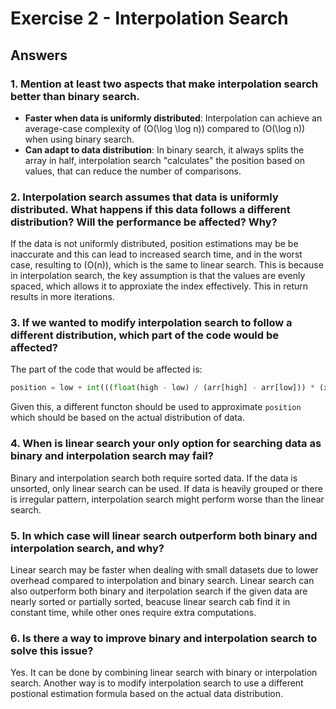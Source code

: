 # Exercise 2 - Interpolation Search

## Answers

### 1. Mention at least two aspects that make interpolation search better than binary search.
- **Faster when data is uniformly distributed**: Interpolation can achieve an average-case complexity of \(O(\log \log n)\) compared to \(O(\log n)\) when using binary search.
- **Can adapt to data distribution**: In binary search, it always splits the array in half, interpolation search "calculates" the position based on values, that can reduce the number of comparisons. 

### 2. Interpolation search assumes that data is uniformly distributed. What happens if this data follows a different distribution? Will the performance be affected? Why? 
If the data is not uniformly distributed, position estimations may be be inaccurate and this can lead to increased search time, and in the worst case, resulting to \(O(n)\), which is the same to linear search. This is because in interpolation search, the key assumption is that the values are evenly spaced, which allows it to approxiate the index effectively. This in return results in more iterations.

### 3. If we wanted to modify interpolation search to follow a different distribution, which part of the code would be affected?
The part of the code that would be affected is: 
  ```python
  position = low + int(((float(high - low) / (arr[high] - arr[low])) * (x - arr[low])))
  ```
Given this, a different functon should be used to approximate `position` which should be based on the actual distribution of data. 

### 4. When is linear search your only option for searching data as binary and interpolation search may fail? 
Binary and interpolation search both require sorted data. If the data is unsorted, only linear search can be used.
If data is heavily grouped or there is irregular pattern, interpolation search might perform worse than the linear search.

### 5. In which case will linear search outperform both binary and interpolation search, and why? 
Linear search may be faster when dealing with small datasets due to lower overhead compared to interpolation and binary search.
Linear search can also outperform both binary and iterpolation search if the given data are nearly sorted or partially sorted, beacuse linear search cab find it in constant time, while other ones require extra computations. 

### 6. Is there a way to improve binary and interpolation search to solve this issue? 
Yes. It can be done by combining linear search with binary or interpolation search. Another way is to modify interpolation search to use a different postional estimation formula based on the actual data distribution. 


